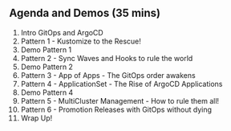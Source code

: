 ## Agenda and Demos (35 mins)

1. Intro GitOps and ArgoCD
2. Pattern 1 - Kustomize to the Rescue!
3. Demo Pattern 1
4. Pattern 2 - Sync Waves and Hooks to rule the world
5. Demo Pattern 2
6. Pattern 3 - App of Apps - The GitOps order awakens
7. Pattern 4 - ApplicationSet - The Rise of ArgoCD Applications
8. Demo Pattern 4
9. Pattern 5 - MultiCluster Management - How to rule them all!
10. Pattern 6 - Promotion Releases with GitOps without dying
13. Wrap Up!